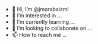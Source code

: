 - 👋 Hi, I’m @jmorabaizml
- 👀 I’m interested in ...
- 🌱 I’m currently learning ...
- 💞️ I’m looking to collaborate on ...
- 📫 How to reach me ...

<!---
jmorabaizml/jmorabaizml is a ✨ special ✨ repository because its `README.md` (this file) appears on your GitHub profile.
You can click the Preview link to take a look at your changes.
--->
